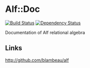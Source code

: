# Alf::Doc

[![Build Status](https://secure.travis-ci.org/alf-tool/alf-doc.png)](http://travis-ci.org/blambeau/alf-doc)
[![Dependency Status](https://gemnasium.com/alf-tool/alf-doc.png)](https://gemnasium.com/blambeau/alf-doc)

Documentation of Alf relational algebra

## Links

http://github.com/blambeau/alf
